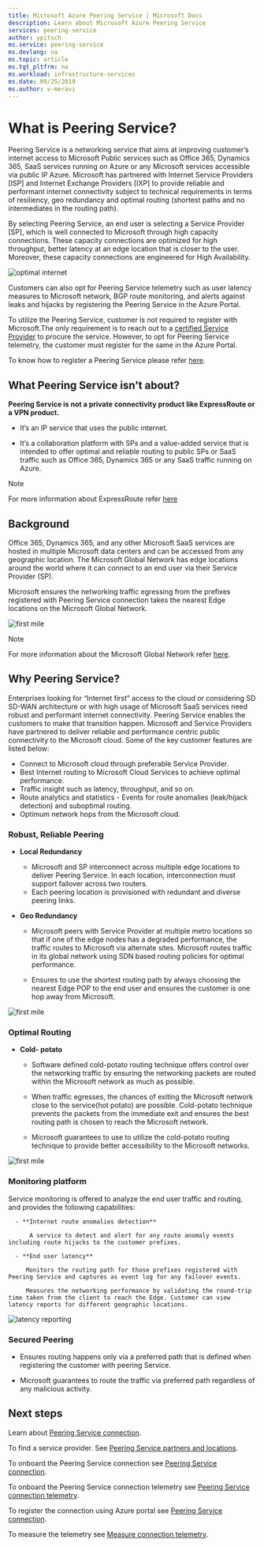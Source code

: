 ```yaml
---
title: Microsoft Azure Peering Service | Microsoft Docs
description: Learn about Microsoft Azure Peering Service
services: peering-service
author: ypitsch
ms.service: peering-service
ms.devlang: na
ms.topic: article
ms.tgt_pltfrm: na
ms.workload: infrastructure-services
ms.date: 09/25/2019
ms.author: v-meravi
---
```


# What is Peering Service? 

Peering Service is a networking service that aims at improving customer’s internet access to Microsoft Public services such as Office 365, Dynamics 365, SaaS services running on Azure or any Microsoft services accessible via public IP Azure. Microsoft has partnered with Internet Service Providers [ISP] and Internet Exchange Providers [IXP] to provide reliable and performant internet connectivity subject to technical requirements in terms of resiliency, geo redundancy and optimal routing (shortest paths and no intermediates in the routing path). 

By selecting Peering Service, an end user is selecting a Service Provider [SP], which is well connected to Microsoft through high capacity connections. These capacity connections are optimized for high throughput, better latency at an edge location that is closer to the user. Moreover, these  capacity connections are engineered for High Availability.

![optimal internet](./media/peering-service-about/peering-service-what.png)

Customers can also opt for Peering Service telemetry such as user latency measures to Microsoft network, BGP route monitoring, and alerts against leaks and hijacks by registering the Peering Service in the Azure Portal.  

To utilize the Peering Service, customer is not required to register with Microsoft.The only requirement is to reach out to a [certified Service Provider](peering-service-location-partners.md) to procure the service. However, to opt for Peering Service telemetry, the customer must register for the same in the Azure Portal.  

To know how to register a Peering Service please refer [here](peering-service-azure-portal.md).  


## What Peering Service isn't about?

**Peering Service is not a private connectivity product like ExpressRoute or a VPN product.**

- It’s an IP service that uses the public internet.  

- It’s a collaboration platform with SPs and a value-added service that is intended to offer optimal and reliable routing to public SPs or SaaS traffic such as Office 365, Dynamics 365 or any SaaS traffic running on Azure.  

> [!Note]
> For more information about ExpressRoute refer [here](https://docs.microsoft.com/en-us/azure/expressroute/)
>

## Background

Office 365, Dynamics 365,  and any other Microsoft SaaS services are hosted in multiple Microsoft data centers and can be accessed from any geographic location. The Microsoft Global Network has edge locations around the world where it can connect to an end user via their Service Provider (SP).  

Microsoft ensures the networking traffic egressing from the prefixes registered with Peering Service connection takes the nearest Edge locations on the Microsoft Global Network. 

![first mile ](./media/peering-service-about/peering-service-background-final.png)

> [!Note]
> For more information about the Microsoft Global Network refer [here](https://docs.microsoft.com/en-us/azure/networking/microsoft-global-network).
>

## Why Peering Service? 

Enterprises looking for “Internet first” access to the cloud or considering SD SD-WAN architecture or with high usage of Microsoft SaaS services need robust and performant internet connectivity. Peering Service enables the customers to make that transition happen. Microsoft and Service Providers have partnered to deliver reliable and performance centric public connectivity to the Microsoft cloud. Some of the key customer features are listed below:

 -	Connect to Microsoft cloud through preferable Service Provider.
 -	Best Internet routing to Microsoft Cloud Services to achieve optimal performance.
 - Traffic insight such as latency, throughput, and so on. 
 -	Route analytics and statistics - Events for route anomalies (leak/hijack detection) and suboptimal routing. 
 -	Optimum network hops from the Microsoft cloud. 

### Robust, Reliable Peering

- **Local Redundancy**
   - Microsoft and SP interconnect across multiple edge locations to deliver Peering Service. In each location, interconnection must support failover across two routers. 
   - Each peering location is provisioned with redundant and diverse peering links.

- **Geo Redundancy**
   - Microsoft peers with Service Provider at multiple metro locations so that if one of the edge nodes has a degraded performance, the traffic routes to Microsoft via alternate sites. Microsoft routes traffic in its global network using SDN based routing policies for optimal performance. 

   - Ensures to use the shortest routing path by always choosing the nearest Edge POP to the end user and ensures the customer is one hop away from Microsoft​.  
 
![first mile ](./media/peering-service-about/peering-service-geo-shortest.png)

### Optimal Routing

-  **Cold- potato**
    - Software defined cold-potato routing technique offers control over the networking traffic by ensuring the networking packets are routed within the Microsoft network as much as possible.  

    - When traffic egresses, the chances of exiting the Microsoft network close to the service(hot potato) are possible. Cold-potato technique prevents the packets from the immediate exit and ensures the best routing path is chosen to reach the Microsoft network.

    - Microsoft guarantees to use to utilize the cold-potato routing technique to provide better accessibility to the Microsoft networks. 
 
![first mile ](./media/peering-service-about/peering-service-cold-potato.png)

### Monitoring platform

   Service monitoring is offered to analyze the end user traffic and routing, and provides the following capabilities:  

      - **Internet route anomalies detection** 
          
          A service to detect and alert for any route anomaly events including route hijacks to the customer prefixes. 

      - **End user latency**
       
         Monitors the routing path for those prefixes registered with Peering Service and captures as event log for any failover events. 

         Measures the networking performance by validating the round-trip time taken from the client to reach the Edge. Customer can view latency reports for different geographic locations.   

![latency reporting](./media/peering-service-about/peering-service-latency-report.png)
 
### Secured Peering

- Ensures routing happens only via a preferred path that is defined when registering the customer with peering Service. 

- Microsoft guarantees to route the traffic via preferred path regardless of any malicious activity. 

## Next steps

Learn about [Peering Service connection](peering-service-faq.md).

To find a service provider. See [Peering Service partners and locations](peering-service-location-partners.md).

To onboard the Peering Service connection see [Peering Service connection](peering-service-onboarding-connection.md).

To onboard the Peering Service connection telemetry see [Peering Service connection telemetry](peering-service-onboarding-connection-telemetry.md).

To register the connection using Azure portal see [Peering Service connection](peering-service-azure-portal).

To measure the telemetry see [Measure connection telemetry](peering-service-measure-connection-telemetry.md).
